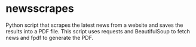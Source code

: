 # newsscrapes
Python script that scrapes the latest news from a website and saves the results into a PDF file. This script uses requests and BeautifulSoup to fetch news and fpdf to generate the PDF.
